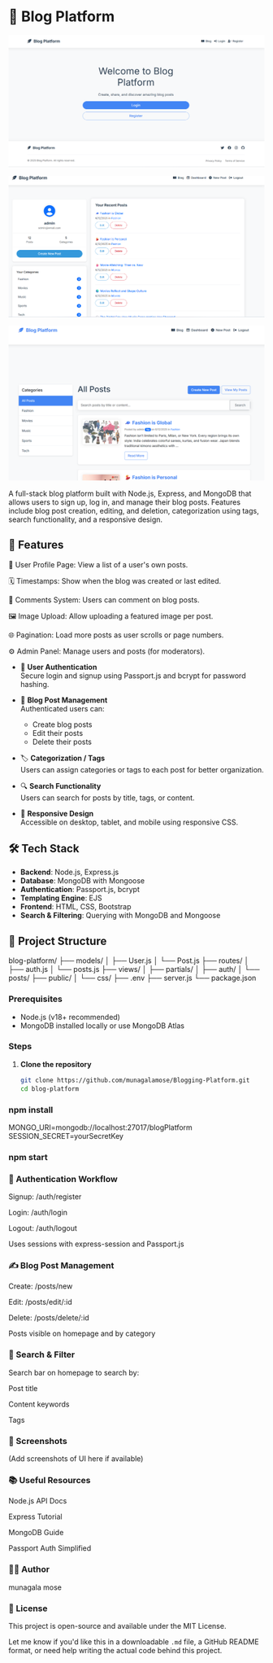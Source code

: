 # 📝 Blog Platform

![image alt](https://github.com/munagalamose/Blogging-Platform/blob/d05d40721a9fee7af725224d56d3f0c93f1cb3ae/Screenshot%202025-07-02%20211346.png)

![image alt](https://github.com/munagalamose/Blogging-Platform/blob/8b42f618d12d66beaa87ef12c07dbfdc47fb3d91/Screenshot%202025-07-03%20062908.png)

![image alt](https://github.com/munagalamose/Blogging-Platform/blob/7966515a08bfbf7e72e4c717b3d19ed524c7c0f1/Screenshot%202025-07-03%20063147.png)






A full-stack blog platform built with Node.js, Express, and MongoDB that allows users to sign up, log in, and manage their blog posts. Features include blog post creation, editing, and deletion, categorization using tags, search functionality, and a responsive design.

## 🚀 Features

🧑 User Profile Page: View a list of a user's own posts.

🗓️ Timestamps: Show when the blog was created or last edited.

💬 Comments System: Users can comment on blog posts.

🖼️ Image Upload: Allow uploading a featured image per post.

🌐 Pagination: Load more posts as user scrolls or page numbers.

⚙️ Admin Panel: Manage users and posts (for moderators).

- 🔐 **User Authentication**  
  Secure login and signup using Passport.js and bcrypt for password hashing.

- 📝 **Blog Post Management**  
  Authenticated users can:
  - Create blog posts
  - Edit their posts
  - Delete their posts

- 🏷️ **Categorization / Tags**  
  Users can assign categories or tags to each post for better organization.

- 🔍 **Search Functionality**  
  Users can search for posts by title, tags, or content.

- 📱 **Responsive Design**  
  Accessible on desktop, tablet, and mobile using responsive CSS.

## 🛠️ Tech Stack

- **Backend**: Node.js, Express.js
- **Database**: MongoDB with Mongoose
- **Authentication**: Passport.js, bcrypt
- **Templating Engine**: EJS
- **Frontend**: HTML, CSS, Bootstrap
- **Search & Filtering**: Querying with MongoDB and Mongoose

## 📁 Project Structure

blog-platform/
├── models/
│ ├── User.js
│ └── Post.js
├── routes/
│ ├── auth.js
│ └── posts.js
├── views/
│ ├── partials/
│ ├── auth/
│ └── posts/
├── public/
│ └── css/
├── .env
├── server.js
└── package.json

### Prerequisites

- Node.js (v18+ recommended)
- MongoDB installed locally or use MongoDB Atlas

### Steps

1. **Clone the repository**
   ```bash
   git clone https://github.com/munagalamose/Blogging-Platform.git
   cd blog-platform

### npm install

MONGO_URI=mongodb://localhost:27017/blogPlatform
SESSION_SECRET=yourSecretKey

### npm start


### 🔐 Authentication Workflow
Signup: /auth/register

Login: /auth/login

Logout: /auth/logout

Uses sessions with express-session and Passport.js

### ✍️ Blog Post Management
Create: /posts/new

Edit: /posts/edit/:id

Delete: /posts/delete/:id

Posts visible on homepage and by category

### 🔎 Search & Filter
Search bar on homepage to search by:

Post title

Content keywords

Tags

### 📸 Screenshots
(Add screenshots of UI here if available)

### 📚 Useful Resources
Node.js API Docs

Express Tutorial

MongoDB Guide

Passport Auth Simplified

### 🧑‍💻 Author
munagala mose

### 📝 License
This project is open-source and available under the MIT License.


Let me know if you'd like this in a downloadable `.md` file, a GitHub README format, or need help writing the actual code behind this project.

